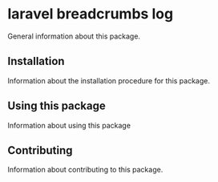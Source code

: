 # laravel breadcrumbs log

General information about this package.

## Installation

Information about the installation procedure for this package.

## Using this package

Information about using this package

## Contributing

Information about contributing to this package.